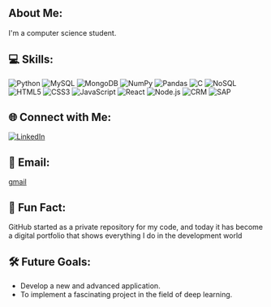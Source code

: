 ## About Me:
I'm a computer science student.

## 💻 Skills:
![Python](https://img.shields.io/badge/Python-3776AB?style=for-the-badge&logo=python&logoColor=white)
![MySQL](https://img.shields.io/badge/MySQL-4479A1?style=for-the-badge&logo=mysql&logoColor=white)
![MongoDB](https://img.shields.io/badge/MongoDB-47A248?style=for-the-badge&logo=mongodb&logoColor=white)
![NumPy](https://img.shields.io/badge/NumPy-013243?style=for-the-badge&logo=numpy&logoColor=white)
![Pandas](https://img.shields.io/badge/Pandas-150458?style=for-the-badge&logo=pandas&logoColor=white)
![C](https://img.shields.io/badge/C-A8B9CC?style=for-the-badge&logo=c&logoColor=white)
![NoSQL](https://img.shields.io/badge/NoSQL-005571?style=for-the-badge&logo=nosql&logoColor=white)
![HTML5](https://img.shields.io/badge/HTML5-E34F26?style=for-the-badge&logo=html5&logoColor=white)
![CSS3](https://img.shields.io/badge/CSS3-1572B6?style=for-the-badge&logo=css3&logoColor=white)
![JavaScript](https://img.shields.io/badge/JavaScript-F7DF1E?style=for-the-badge&logo=javascript&logoColor=black)
![React](https://img.shields.io/badge/React-61DAFB?style=for-the-badge&logo=react&logoColor=black)
![Node.js](https://img.shields.io/badge/Node.js-339933?style=for-the-badge&logo=node.js&logoColor=white)
![CRM](https://img.shields.io/badge/CRM-003366?style=for-the-badge&logo=crm&logoColor=white)
![SAP](https://img.shields.io/badge/SAP-0FAAFF?style=for-the-badge&logo=sap&logoColor=white)


## 🌐 Connect with Me:
[![LinkedIn](https://img.shields.io/badge/LinkedIn-0A66C2?style=for-the-badge&logo=linkedin&logoColor=white)](https://www.linkedin.com/in/reut-michaeli-872469291/)
## 📧 Email:
[gmail](mailto:reut555562@gmail.com)

## 🌟 Fun Fact: 
GitHub started as a private repository for my code, and today it has become a digital portfolio that shows everything I do in the development world

## 🛠️ Future Goals:
- Develop a new and advanced application.
- To implement a fascinating project in the field of deep learning.
